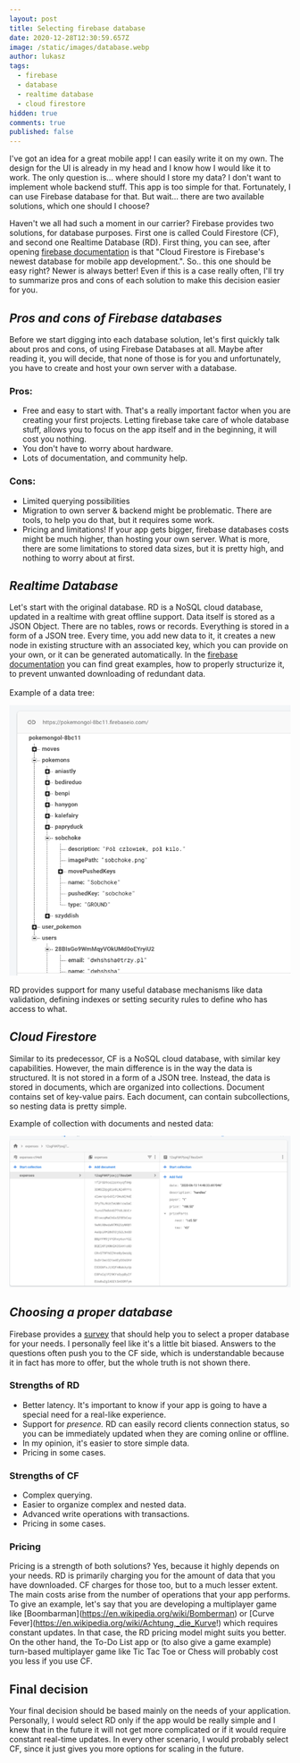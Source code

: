 ```yaml
---
layout: post
title: Selecting firebase database
date: 2020-12-28T12:30:59.657Z
image: /static/images/database.webp
author: lukasz
tags:
  - firebase
  - database
  - realtime database
  - cloud firestore
hidden: true
comments: true
published: false
---
```

I've got an idea for a great mobile app! I can easily write it on my own. The design for the UI is already in my head and I know how I would like it to work.
The only question is... where should I store my data? I don't want to implement whole backend stuff. This app is too simple for that. 
Fortunately, I can use Firebase database for that. But wait... there are two available solutions, which one should I choose? 

Haven't we all had such a moment in our carrier? Firebase provides two solutions, for database purposes. First one is called Could Firestore (CF),
and second one Realtime Database (RD). First thing, you can see, after opening [firebase documentation](https://firebase.google.com/docs/database/rtdb-vs-firestore)
is that "Cloud Firestore is Firebase's newest database for mobile app development.". So.. this one should be easy right? Newer is always better! Even if this is
a case really often, I'll try to summarize pros and cons of each solution to make this decision easier for you.

## *Pros and cons of Firebase databases*

Before we start digging into each database solution, let's first quickly talk about pros and cons, of using Firebase Databases at all. Maybe after reading it, 
you will decide, that none of those is for you and unfortunately, you have to create and host your own server with a database. 

### Pros:

* Free and easy to start with. That's a really important factor when you are creating your first projects. Letting firebase take care of whole database stuff,
  allows you to focus on the app itself and in the beginning, it will cost you nothing.
* You don't have to worry about hardware.
* Lots of documentation, and community help.

### Cons:

* Limited querying possibilities
* Migration to own server & backend might be problematic. There are tools, to help you do that, but it requires some work.
* Pricing and limitations! If your app gets bigger, firebase databases costs might be much higher, than hosting your own server. 
  What is more, there are some limitations to stored data sizes, but it is pretty high, and nothing to worry about at first. 

## *Realtime Database*

Let's start with the original database. RD is a NoSQL cloud database, updated in a realtime with great offline support. Data itself is stored as a JSON Object.
There are no tables, rows or records. Everything is stored in a form of a JSON tree. Every time, you add new data to it, it creates a new node in existing structure 
with an associated key, which you can provide on your own, or it can be generated automatically. In the [firebase documentation](https://firebase.google.com/docs/database/web/structure-data)
you can find great examples, how to properly structurize it, to prevent unwanted downloading of redundant data. \
\
Example of a data tree:

![](/static/images/realtime_database_example.png "Realtime Database data example")

RD provides support for many useful database mechanisms like data validation, defining indexes or setting security rules to define who has access to what. 

## *Cloud Firestore*

Similar to its predecessor, CF is a NoSQL cloud database, with similar key capabilities. However, the main difference is in the way the data is structured. 
It is not stored in a form of a JSON tree. Instead, the data is stored in documents, which are organized into collections. Document contains set of key-value pairs. 
Each document, can contain subcollections, so nesting data is pretty simple. 

Example of collection with documents and nested data:

![](/static/images/cloud_firestore_example.png "Cloud firestore data example")

## *Choosing a proper database*

Firebase provides a [survey](https://firebase.google.com/docs/database/rtdb-vs-firestore#key_considerations) that should help you to select a proper database for your needs. I personally feel like it's a little bit biased. Answers to the questions often push you to the CF side, which is understandable because it in fact has more to offer, but the whole truth is not shown there. 

### Strengths of RD

* Better latency. It's important to know if your app is going to have a special need for a real-like experience.
* Support for *presence.* RD can easily record clients connection status, so you can be immediately updated when they are coming online or offline.
* In my opinion, it's easier to store simple data.
* Pricing in some cases.

### Strengths of CF

* Complex querying.
* Easier to organize complex and nested data.
* Advanced write operations with transactions.
* Pricing in some cases.

### Pricing

Pricing is a strength of both solutions? Yes, because it highly depends on your needs. RD is primarily charging you for the amount of data that you have downloaded. CF charges for those too, but to a much lesser extent. The main costs arise from the number of operations that your app performs. To give an example, let's say that you are developing a multiplayer game like \[Boombarman](https://en.wikipedia.org/wiki/Bomberman) or \[Curve Fever](https://en.wikipedia.org/wiki/Achtung,_die_Kurve!) which requires constant updates. In that case, the RD pricing model might suits you better. On the other hand, the To-Do List app or (to also give a game example) turn-based multiplayer game like Tic Tac Toe or Chess will probably cost you less if you use CF. 

## Final decision

Your final decision should be based mainly on the needs of your application. Personally, I would select RD only if the app would be really simple and I knew that in the future it will not get more complicated or if it would require constant real-time updates. In every other scenario, I would probably select CF, since it just gives you more options for scaling in the future.